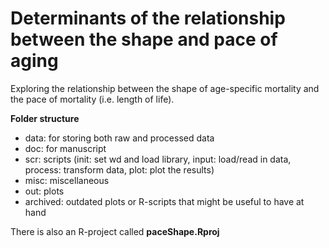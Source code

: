 Determinants of the relationship between the shape and pace of aging
=================================================

Exploring the relationship between the shape of age-specific mortality and the pace of mortality (i.e. length of life).

**Folder structure**

* data: for storing both raw and processed data
* doc: for manuscript
* scr: scripts (init: set wd and load library, input: load/read in data, process: transform data, plot: plot the results)
* misc: miscellaneous 
* out: plots
* 	archived: outdated plots or R-scripts that might be useful to have at hand


There is also an R-project called __paceShape.Rproj__


